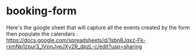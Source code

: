 # booking-form

Here's the google sheet that will capture all the events created by the form then populate the calendars : https://docs.google.com/spreadsheets/d/1sbn8Jqxz-Fk-rxmNp1zpur3_IVpnJyeJXy2R_dpzL-c/edit?usp=sharing
